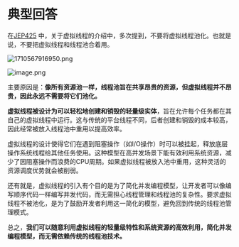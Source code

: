 # 典型回答

在[JEP425](https://openjdk.org/jeps/425) 中，关于虚拟线程的介绍中，多次提到，不要将虚拟线程池化。也就是说，不要把虚拟线程和线程池合着用。

![1710567916950.png](https://cdn.nlark.com/yuque/0/2024/png/5378072/1710567919428-9f7e8bd4-4ac8-48b6-a227-d09f8eb4b70a.png#averageHue=%23f6f0eb&clientId=uf1fc200d-fb31-4&from=paste&height=301&id=u7ff29370&originHeight=301&originWidth=827&originalType=binary&ratio=1&rotation=0&showTitle=false&size=49240&status=done&style=none&taskId=u0fd619cd-6d41-4be7-946f-53c0d5935a0&title=&width=827)

![image.png](https://cdn.nlark.com/yuque/0/2024/png/5378072/1710567889624-bf0756b8-3d77-4a62-96cb-9af112bfb644.png#averageHue=%23f4f0ed&clientId=uf1fc200d-fb31-4&from=paste&height=412&id=u85622db9&originHeight=412&originWidth=797&originalType=binary&ratio=1&rotation=0&showTitle=false&size=94756&status=done&style=none&taskId=ub7118ec4-7470-4ac3-a088-44727c4d051&title=&width=797)


主要原因是：**像所有资源池一样，线程池旨在共享昂贵的资源，但虚拟线程并不昂贵，因此永远不需要将它们池化。**

**虚拟线程被设计为可以轻松地创建和销毁的轻量级实体**，旨在允许每个任务都在其自己的虚拟线程中运行。这与传统的平台线程不同，后者创建和销毁的成本较高，因此经常被放入线程池中重用以提高效率。

虚拟线程的设计使得它们在遇到阻塞操作（如I/O操作）时可以被挂起，释放底层操作系统线程给其他任务使用。这种模型在高并发场景下能有效利用系统资源，减少了因阻塞操作而浪费的CPU周期。如果虚拟线程被放入池中重用，这种灵活的资源调度优势就会被削弱。

还有就是，虚拟线程的引入有个目的是为了简化并发编程模型，让开发者可以像编写顺序代码一样编写并发代码，而无需担心线程管理和线程池的复杂性。要求虚拟线程不被池化，是为了鼓励开发者利用这一简化的模型，避免回到传统的线程池管理模式。

总之，**我们可以随意利用虚拟线程的轻量级特性和系统资源的高效利用，简化并发编程模型，而无需依赖传统的线程池技术。**
